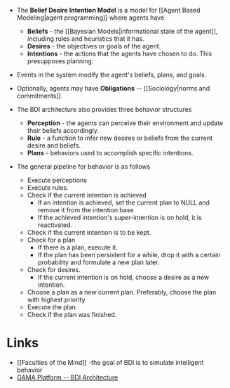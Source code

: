 * The **Belief Desire Intention Model** is a model for [[Agent Based Modeling|agent programming]] where agents have
	* **Beliefs** - the [[Bayesian Models|informational state of the agent]], including rules and heuristics that it has. 
	* **Desires** - the objectives or goals of the agent. 
	* **Intentions** - the actions that the agents have chosen to do. This presupposes planning.

* Events in the system modify the agent's beliefs, plans, and goals.
* Optionally, agents may have **Obligations** -- [[Sociology|norms and commitments]]

* The BDI architecture also provides three behavior structures
	* **Perception** - the agents can perceive their environment and update their beliefs accordingly.
	* **Rule** - a function to infer new desires or beliefs from the current desire and beliefs.
	* **Plans** - behaviors used to accomplish specific intentions.

* The general pipeline for behavior is as follows
	* Execute perceptions
	* Execute rules.
	* Check if the current intention is achieved
		* If an intention is achieved, set the current plan to NULL and remove it from the intention base
		* If the achieved intention's super-intention is on hold, it is reactivated.
	* Check if the current intention is to be kept.
	* Check for a plan
		* If there is a plan, execute it.
		* If the plan has been persistent for a while, drop it with a certain probability and formulate a new plan later.
	* Check for desires.
		* If the current intention is on hold, choose a desire as a new intention.
	* Choose a plan as a new current plan. Preferably, choose the plan with highest priority
	* Execute the plan.
	* Check if the plan was finished. 
# Links
* [[Faculties of the Mind]] -the goal of BDI is to simulate intelligent behavior
* [GAMA Platform -- BDI Architecture](https://gama-platform.org/wiki/BDIAgents_step2)